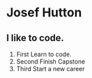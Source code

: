 # Josef Hutton
## I like to code.
1. First Learn to code.
2. Second Finish Capstone
3. Third Start a new career
